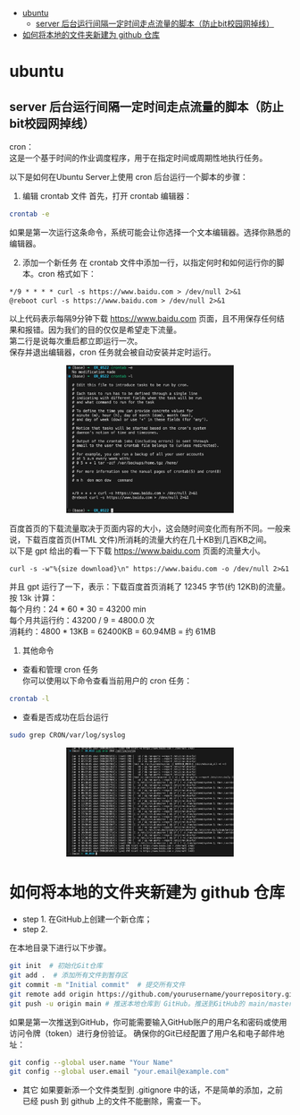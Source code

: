 
- [ubuntu](#ubuntu)
  - [server 后台运行间隔一定时间走点流量的脚本（防止bit校园网掉线）](#server-后台运行间隔一定时间走点流量的脚本防止bit校园网掉线)
- [如何将本地的文件夹新建为 github 仓库](#如何将本地的文件夹新建为-github-仓库)


# ubuntu
## server 后台运行间隔一定时间走点流量的脚本（防止bit校园网掉线）

cron：<br> 
这是一个基于时间的作业调度程序，用于在指定时间或周期性地执行任务。<br>

以下是如何在Ubuntu Server上使用 cron 后台运行一个脚本的步骤：

1. 编辑 crontab 文件
首先，打开 crontab 编辑器：
```sh
crontab -e
```
如果是第一次运行这条命令，系统可能会让你选择一个文本编辑器。选择你熟悉的编辑器。

2. 添加一个新任务
在 crontab 文件中添加一行，以指定何时和如何运行你的脚本。cron 格式如下：
```plaintext
*/9 * * * * curl -s https://www.baidu.com > /dev/null 2>&1
@reboot curl -s https://www.baidu.com > /dev/null 2>&1
```
以上代码表示每隔9分钟下载 https://www.baidu.com 页面，且不用保存任何结果和报错。因为我们的目的仅仅是希望走下流量。<br>
第二行是说每次重启都立即运行一次。<br>
保存并退出编辑器，cron 任务就会被自动安装并定时运行。<br>
<!-- ![image](./Figures/corn_bitNetwork.jpg){ width=300 } -->

<div style="text-align: center;">
  <img src="./Figures/corn_bitNetwork.jpg" alt="image" width="300">
</div>


百度首页的下载流量取决于页面内容的大小，这会随时间变化而有所不同。一般来说，下载百度首页(HTML 文件)所消耗的流量大约在几十KB到几百KB之间。<br>
以下是 gpt 给出的看一下下载 https://www.baidu.com 页面的流量大小。
```
curl -s -w"%{size download}\n" https://www.baidu.com -o /dev/null 2>&1
```
并且 gpt 运行了一下，表示：下载百度首页消耗了 12345 字节(约 12KB)的流量。<br>
按 13k 计算：<br>
每个月约：24 * 60 * 30 = 43200 min <br>
每个月共运行约：43200 / 9 = 4800.0 次 <br>
消耗约：4800 * 13KB = 62400KB = 60.94MB = 约 61MB <br>

1. 其他命令
 - 查看和管理 cron 任务 <br>
你可以使用以下命令查看当前用户的 cron 任务：
```sh
crontab -l
```
- 查看是否成功在后台运行<br>
```sh
sudo grep CRON/var/log/syslog
```

<div style="text-align: center;">
  <img src="./Figures/corn_bitNetwork_result.jpg" alt="image" width="300">
</div>


# 如何将本地的文件夹新建为 github 仓库

- step 1. 在GitHub上创建一个新仓库；
- step 2. 

在本地目录下进行以下步骤。 
```sh
git init  # 初始化Git仓库
git add .  # 添加所有文件到暂存区
git commit -m "Initial commit"  # 提交所有文件
git remote add origin https://github.com/yourusername/yourrepository.git  # 将本地仓库连接到GitHub仓库
git push -u origin main # 推送本地仓库到 GitHub。推送到GitHub的 main/master 分支
```
如果是第一次推送到GitHub，你可能需要输入GitHub账户的用户名和密码或使用访问令牌（token）进行身份验证。
确保你的Git已经配置了用户名和电子邮件地址：
```sh
git config --global user.name "Your Name"
git config --global user.email "your.email@example.com"
```
- 其它
如果要新添一个文件类型到 .gitignore 中的话，不是简单的添加，之前已经 push 到 github 上的文件不能删除，需查一下。


